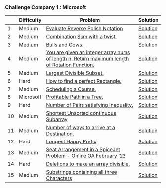 ### Challenge Company 1 : Microsoft 

|  | Difficulty | Problem | Solution |
| --- | --- | --- | --- |
| 1 | Medium | [Evaluate Reverse Polish Notation](https://leetcode.com/problems/evaluate-reverse-polish-notation/) | [Solution](https://github.com/uzma024/6companies30days/blob/main/Microsoft/Evaluate_Reverse_Polish_Notation.cpp)
| 2 | Medium | [Combination Sum with a twist.](https://leetcode.com/problems/combination-sum-iii/) | [Solution](https://github.com/uzma024/6companies30days/blob/main/Microsoft/Combination_Sum_III.cpp)
| 3 | Medium | [Bulls and Cows.](https://leetcode.com/problems/bulls-and-cows/) | [Solution](https://github.com/uzma024/6companies30days/blob/main/Microsoft/Bulls_and_Cows.cpp)
| 4 | Medium | [You are given an integer array nums of length n. Return maximum length of Rotation Function.](https://leetcode.com/problems/rotate-function/) | [Solution](https://github.com/uzma024/6companies30days/blob/main/Microsoft/Rotate_Function.cpp)
| 5 | Medium | [Largest Divisible Subset.](https://leetcode.com/problems/largest-divisible-subset/) | [Solution](https://github.com/uzma024/6companies30days/blob/main/Microsoft/Largest_Divisible_Subset.cpp)
| 6 | Hard | [How to find a perfect Rectangle.](https://leetcode.com/problems/perfect-rectangle/) | [Solution](https://github.com/uzma024/6companies30days/blob/main/Microsoft/Perfect_Rectangle.cpp)
| 7 | Medium | [Scheduling a Course.](https://leetcode.com/problems/course-schedule/) | [Solution](https://github.com/uzma024/6companies30days/blob/main/Microsoft/course_schedule.cpp)
| 8 | Microsoft | [Profitable Path in a Tree.](https://leetcode.com/problems/most-profitable-path-in-a-tree/) | [Solution](https://github.com/uzma024/6companies30days/blob/main/Microsoft/most-profitable-path-in-a-tree.cpp)
| 9 | Hard | [Number of Pairs satisfying Inequality.](https://leetcode.com/problems/number-of-pairs-satisfying-inequality/) | [Solution](https://github.com/uzma024/6companies30days/blob/main/Microsoft/Number_of_Pairs_Satisfying_Inequality.cpp)
| 10 | Medium | [Shortest Unsorted continuous Subarray](https://leetcode.com/problems/shortest-unsorted-continuous-subarray) | [Solution](https://github.com/uzma024/6companies30days/blob/main/Microsoft/shortest-unsorted-continuous-subarray.cpp)
| 11 | Medium | [Number of ways to arrive at a Destination.](https://leetcode.com/problems/number-of-ways-to-arrive-at-destination/) | [Solution](https://github.com/uzma024/6companies30days/blob/main/Microsoft/number-of-ways-to-arrive-at-destination.cpp)
| 12 | Hard | [Longest Happy Prefix](https://leetcode.com/problems/longest-happy-prefix/) | [Solution](https://github.com/uzma024/6companies30days/blob/main/Microsoft/Longest_Happy_Prefix.cpp)
| 13 | Medium | [Seat Arrangement in a SpiceJet Problem - Online OA February ‘22](https://leetcode.com/problems/airplane-seat-assignment-probability/) | [Solution](https://github.com/uzma024/6companies30days/blob/main/Microsoft/Airplane_Seat_Assignment_Probability.cpp)
| 14 | Hard | [Deletions to make an array divisible.](https://leetcode.com/problems/minimum-deletions-to-make-array-divisible/) | [Solution](https://github.com/uzma024/6companies30days/blob/main/Microsoft/Minimum_Deletions_to_Make_Array_Divisible.cpp)
| 15 | Medium | [Substrings containing all three Characters](https://leetcode.com/problems/number-of-substrings-containing-all-three-characters/) | [Solution](https://github.com/uzma024/6companies30days/blob/main/Microsoft/number-of-substrings-containing-all-three-characters.cpp)
 